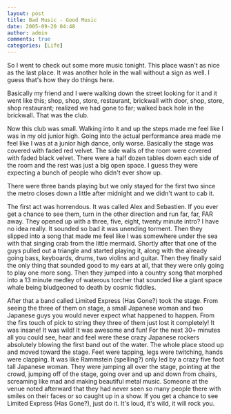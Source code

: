 ```yaml
---
layout: post
title: Bad Music - Good Music
date: 2005-09-20 04:48
author: admin
comments: true
categories: [Life]
---
```

So I went to check out some more music tonight.  This place wasn&apos;t as nice as the last place.  It was another hole in the wall without a sign as well.  I guess that&apos;s how they do things here.

Basically my friend and I were walking down the street looking for it and it went like this; shop, shop, store, restaurant, brickwall with door, shop, store, shop restaurant; realized we had gone to far; walked back hole in the brickwall.  That was the club.

Now this club was small.  Walking into it and up the steps made me feel like I was in my old junior high.  Going into the actual performance area made me feel like I was at a junior high dance, only worse.  Basically the stage was covered with faded red velvet.  The side walls of the room were covered with faded black velvet.  There were a half dozen tables down each side of the room and the rest was just a big open space.  I guess they were expecting a bunch of people who didn&apos;t ever show up.

There were three bands playing but we only stayed for the first two since the metro closes down a little after midnight and we didn&apos;t want to cab it.

The first act was horrendous.  It was called Alex and Sebastien.  If you ever get a chance to see them, turn in the other direction and run far, far, FAR away.  They opened up with a three, five, eight, twenty minute intro?  I have no idea really.  It sounded so bad it was unending torment.  Then they slipped into a song that made me feel like I was somewhere under the sea with that singing crab from the little mermaid.  Shortly after that one of the guys pulled out a triangle and started playing it, along with the already going bass, keyboards, drums, two violins and guitar.  Then they finally said the only thing that sounded good to my ears at all, that they were only going to play one more song.  Then they jumped into a country song that morphed into a 13 minute medley of waterous torcher that sounded like a giant space whale being bludgeoned to death by cosmic fiddles.

After that a band called Limited Express (Has Gone?) took the stage.  From seeing the three of them on stage, a small Japanese woman and two Japanese guys you would never expect what happened to happen.  From the firs touch of pick to string they three of them just lost it completely!  It was insane!  It was wild!  It was awesome and fun!  For the next 30+ minutes all you could see, hear and feel were these crazy Japanese rockers absolutely blowing the first band out of the water.  The whole place stood up and moved toward the stage.  Feet were tapping, legs were twitching, hands were clapping.  It was like Rammstein (spelling?) only led by a crazy five foot tall Japanese woman.  They were jumping all over the stage, pointing at the crowd, jumping off of the stage, going over and up and down from chairs, screaming like mad and making beautiful metal music.  Someone at the venue noted afterward that they had never seen so many people there with smiles on their faces or so caught up in a show.  If you get a chance to see Limited Express (Has Gone?), just do it.  It&apos;s loud, it&apos;s wild, it will rock you.
